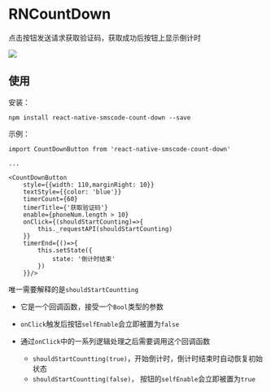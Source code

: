 # RNCountDown

点击按钮发送请求获取验证码，获取成功后按钮上显示倒计时  

![](http://7xp7q7.com1.z0.glb.clouddn.com/image/jianshu/RN/countdown.gif)
## 使用
安装：

	npm install react-native-smscode-count-down --save

示例：

	import CountDownButton from 'react-native-smscode-count-down'
	
	...
	
	<CountDownButton
		style={{width: 110,marginRight: 10}}
		textStyle={{color: 'blue'}}
		timerCount={60}
		timerTitle={'获取验证码'}
		enable={phoneNum.length > 10}
		onClick={(shouldStartCounting)=>{
			this._requestAPI(shouldStartCounting)
		}}
		timerEnd={()=>{
			this.setState({
				state: '倒计时结束'
			})
		}}/>
		
唯一需要解释的是`shouldStartCountting`  

- 它是一个回调函数，接受一个`Bool`类型的参数
- `onClick`触发后按钮`selfEnable`会立即被置为`false`
- 通过`onClick`中的一系列逻辑处理之后需要调用这个回调函数  

	* `shouldStartCountting(true)`，开始倒计时，倒计时结束时自动恢复初始状态
	* `shouldStartCountting(false)`， 按钮的`selfEnable`会立即被置为`true`
